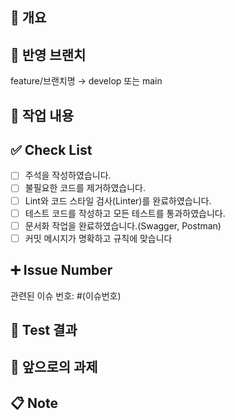 ## 📝 개요

## 🚀 반영 브랜치

feature/브랜치명 → develop 또는 main

## 🔎 작업 내용

<!-- 변경된 코드와 작업한 내용에 대해 설명하세요. -->

## ✅ Check List

- [ ] 주석을 작성하였습니다.
- [ ] 불필요한 코드를 제거하였습니다.
- [ ] Lint와 코드 스타일 검사(Linter)를 완료하였습니다.
- [ ] 테스트 코드를 작성하고 모든 테스트를 통과하였습니다.
- [ ] 문서화 작업을 완료하였습니다.(Swagger, Postman)
- [ ] 커밋 메시지가 명확하고 규칙에 맞습니다

## ➕ Issue Number

관련된 이슈 번호: #(이슈번호)

## 🔗 Test 결과

<!-- 테스트 수행 결과를 요약하거나 캡처를 첨부하세요. -->

## 🔧 앞으로의 과제

## 📋 Note

<!-- 특이사항이나 추가 설명이 필요한 부분을 작성해주세요. -->
